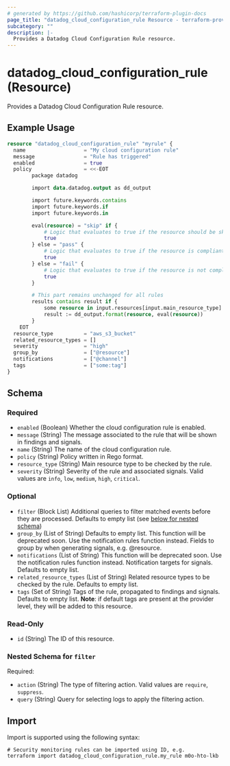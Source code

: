 ```yaml
---
# generated by https://github.com/hashicorp/terraform-plugin-docs
page_title: "datadog_cloud_configuration_rule Resource - terraform-provider-datadog"
subcategory: ""
description: |-
  Provides a Datadog Cloud Configuration Rule resource.
---
```


# datadog_cloud_configuration_rule (Resource)

Provides a Datadog Cloud Configuration Rule resource.

## Example Usage

```terraform
resource "datadog_cloud_configuration_rule" "myrule" {
  name                   = "My cloud configuration rule"
  message                = "Rule has triggered"
  enabled                = true
  policy                 = <<-EOT
        package datadog

        import data.datadog.output as dd_output

        import future.keywords.contains
        import future.keywords.if
        import future.keywords.in

        eval(resource) = "skip" if {
            # Logic that evaluates to true if the resource should be skipped
            true
        } else = "pass" {
            # Logic that evaluates to true if the resource is compliant
            true
        } else = "fail" {
            # Logic that evaluates to true if the resource is not compliant
            true
        }

        # This part remains unchanged for all rules
        results contains result if {
            some resource in input.resources[input.main_resource_type]
            result := dd_output.format(resource, eval(resource))
        }
    EOT
  resource_type          = "aws_s3_bucket"
  related_resource_types = []
  severity               = "high"
  group_by               = ["@resource"]
  notifications          = ["@channel"]
  tags                   = ["some:tag"]
}
```

<!-- schema generated by tfplugindocs -->
## Schema

### Required

- `enabled` (Boolean) Whether the cloud configuration rule is enabled.
- `message` (String) The message associated to the rule that will be shown in findings and signals.
- `name` (String) The name of the cloud configuration rule.
- `policy` (String) Policy written in Rego format.
- `resource_type` (String) Main resource type to be checked by the rule.
- `severity` (String) Severity of the rule and associated signals. Valid values are `info`, `low`, `medium`, `high`, `critical`.

### Optional

- `filter` (Block List) Additional queries to filter matched events before they are processed. Defaults to empty list (see [below for nested schema](#nestedblock--filter))
- `group_by` (List of String) Defaults to empty list. This function will be deprecated soon. Use the notification rules function instead. Fields to group by when generating signals, e.g. @resource.
- `notifications` (List of String) This function will be deprecated soon. Use the notification rules function instead. Notification targets for signals. Defaults to empty list.
- `related_resource_types` (List of String) Related resource types to be checked by the rule. Defaults to empty list.
- `tags` (Set of String) Tags of the rule, propagated to findings and signals. Defaults to empty list. **Note**: if default tags are present at the provider level, they will be added to this resource.

### Read-Only

- `id` (String) The ID of this resource.

<a id="nestedblock--filter"></a>
### Nested Schema for `filter`

Required:

- `action` (String) The type of filtering action. Valid values are `require`, `suppress`.
- `query` (String) Query for selecting logs to apply the filtering action.

## Import

Import is supported using the following syntax:

```shell
# Security monitoring rules can be imported using ID, e.g.
terraform import datadog_cloud_configuration_rule.my_rule m0o-hto-lkb
```
